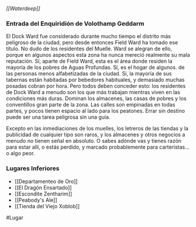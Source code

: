 *[[Waterdeep]]*

### Entrada del Enquiridión de Volothamp Geddarm
El Dock Ward fue considerado durante mucho tiempo el distrito más peligroso de la ciudad, pero desde entonces Field Ward ha tomado ese título. No dudo de los residentes del Muelle. Ward se alegran de ello, porque en algunos aspectos esta zona ha nunca mereció realmente su mala reputación. Sí, aparte de Field Ward, esta es el área donde residen la mayoría de los pobres de Aguas Profundas. Sí, es el hogar de algunos. de las personas menos alfabetizadas de la ciudad. Sí, la mayoría de sus tabernas están habitadas por bebedores habituales, y demasiado muchas posadas cobran por hora. Pero todos deben conceder esto: los residentes de Dock Ward a menudo son los que más trabajan mientras viven en las condiciones más duras. Dominan los almacenes, las casas de pobres y los conventillos gran parte de la zona. Las calles son empinadas en todas partes, y pocos tienen espacio al lado para los peatones. Errar sin destino puede ser una tarea peligrosa sin una guía.

Excepto en las inmediaciones de los muelles, los letreros de las tiendas y la publicidad de cualquier tipo son raros, y los almacenes y otros negocios a menudo no tienen señal en absoluto. O sabes adónde vas y tienes razón para estar allí, o estás perdido, y marcado probablemente para carteristas... o algo peor.

### Lugares Inferiores
- [[Departamenteo de Oro]]
- [[El Dragón Ensartado]]
- [[Escondite Zentharim]]
- [[Peabody's Ale]]
- [[Tienda del Viejo Xoblob]]


#Lugar
